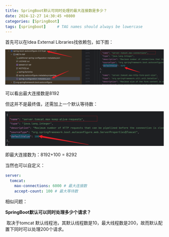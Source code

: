 ```yaml
---
title: SpringBoot默认可同时处理的最大连接数是多少？
date: 2024-12-27 14:30:45 +0800
categories: [SpringBoot]
tags: [springboot]     # TAG names should always be lowercase
---
```


首先可以在Idea External Libraries找依赖包，如下图：

![image-20250120141359055](../assets/image/image-20250120141359055.png)

可以看出最大连接数是8192

但这并不是最终值，还需加上一个默认等待数：

![image-20250120141626953](../assets/image/image-20250120141626953.png)

即最大连接数为：8192+100 = 8292

当然也可以自定义：

```yml
server:
  tomcat:
    max-connections: 6000 # 最大连接数
    accept-count: 100 # 最大等待数
```



相似问题：

**SpringBoot默认可以同时处理多少个请求？**

​	取决于tomcat 默认线程池，其默认线程数是10，最大线程数是200，故而默认配置下同时可以处理200个请求。
